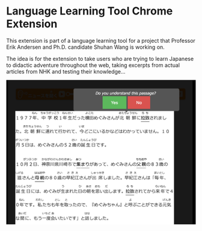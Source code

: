 # Language Learning Tool Chrome Extension

This extension is part of a language learning tool for a project that Professor Erik Andersen and Ph.D. candidate Shuhan Wang is working on. 

The idea is for the extension to take users who are trying to learn Japanese to didactic adventure throughout the web, taking excerpts from actual articles from NHK and testing their knowledge... 

![Screenshot](images/screenshot.png)
